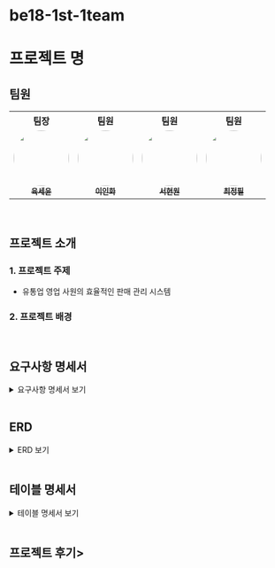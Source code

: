 # be18-1st-1team
# 프로젝트 명

## 팀원

<table>
  <tr align="center">
    <th>팀장</th>
    <th>팀원</th>
    <th>팀원</th>
    <th>팀원</th>
  </tr>
  <tr align="center">
    <td>
      <a href="https://github.com/KorSwib" target="_blank">
        <img src="https://avatars.githubusercontent.com/KorSwib" width="100px" style="border-radius:50%"><br/>
        <sub><b>육세윤</b></sub>
      </a>
    </td>
    <td>
      <a href="https://github.com/Inhwa1003" target="_blank">
        <img src="https://avatars.githubusercontent.com/Inhwa1003" width="100px" style="border-radius:50%"><br/>
        <sub><b>이인화</b></sub>
      </a>
    </td>
    <td>
      <a href="https://github.com/viroovr" target="_blank">
        <img src="https://avatars.githubusercontent.com/viroovr" width="100px" style="border-radius:50%"><br/>
        <sub><b>서현원</b></sub>
      </a>
    </td>
    <td>
      <a href="https://github.com/wjdvlf5456" target="_blank">
        <img src="https://avatars.githubusercontent.com/wjdvlf5456" width="100px" style="border-radius:50%"><br/>
        <sub><b>최정필</b></sub>
      </a>
    </td>
  </tr>
</table>
<br>

## 프로젝트 소개
### 1. 프로젝트 주제
- 유통업 영업 사원의 효율적인 판매 관리 시스템
### 2. 프로젝트 배경



<br>


## 요구사항 명세서
<details>
<summary> 요구사항 명세서 보기 </summary>
<div markdown="1">

[//]: # (    요구사항 명세서 삽입)


</div>
</details>
<br>

## ERD
<details>
<summary> ERD 보기 </summary>
<div markdown="1">

[//]: # (    ERD 삽입)
</div>
</details>
<br>

## 테이블 명세서
<details>
<summary> 테이블 명세서 보기 </summary>
<div markdown="1">

[//]: # (    테이블 명세서 삽입)
</div>
</details>

<br>


## 프로젝트 후기>

